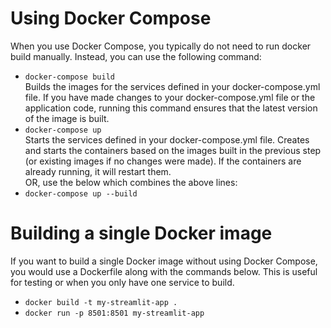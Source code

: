 # Using Docker Compose

When you use Docker Compose, you typically do not need to run docker build manually. Instead, you can use the following command:

- <code>docker-compose build</code>  
  Builds the images for the services defined in your docker-compose.yml file. If you have made changes to your docker-compose.yml file or the application code, running this command ensures that the latest version of the image is built.
- <code>docker-compose up</code>  
  Starts the services defined in your docker-compose.yml file. Creates and starts the containers based on the images built in the previous step (or existing images if no changes were made). If the containers are already running, it will restart them.  
   OR, use the below which combines the above lines:
- <code>docker-compose up --build</code>

# Building a single Docker image

If you want to build a single Docker image without using Docker Compose, you would use a Dockerfile along with the commands below. This is useful for testing or when you only have one service to build.

- <code>docker build -t my-streamlit-app .</code>
- <code>docker run -p 8501:8501 my-streamlit-app</code>
